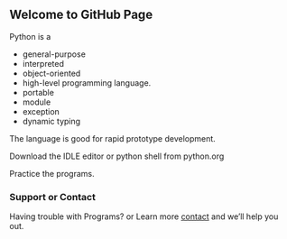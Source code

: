 ## Welcome to GitHub Page

Python is a 
- general-purpose 
- interpreted 
- object-oriented
- high-level programming language. 
- portable
- module
- exception
- dynamic typing

The language is good for rapid prototype development.

Download the IDLE editor or python shell from python.org

Practice the programs.

### Support or Contact

Having trouble with Programs? or Learn more [contact](jamesxbasker@mail.com) and we’ll help you out.

